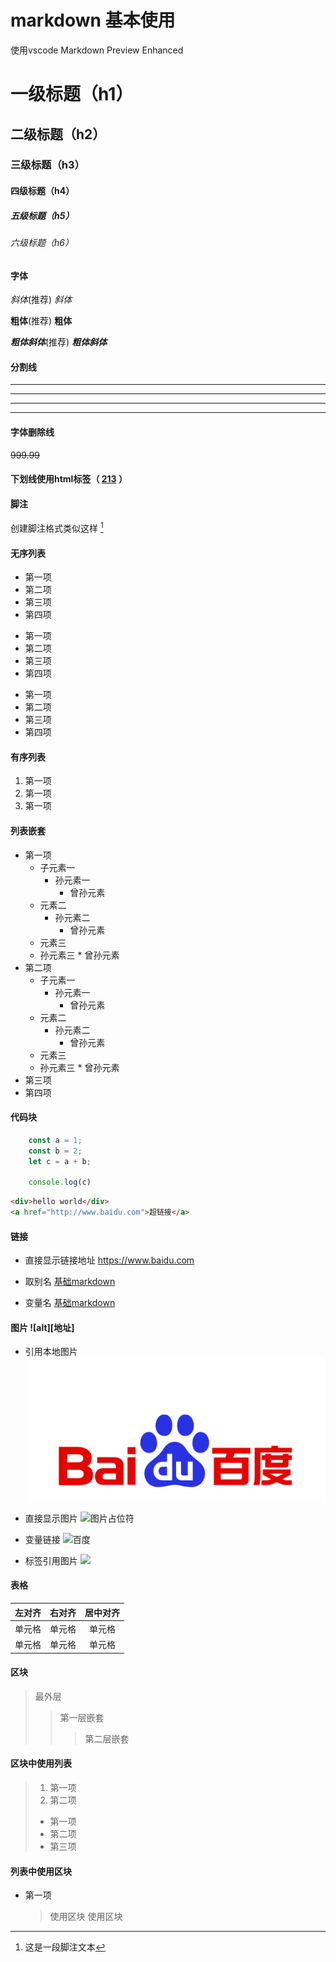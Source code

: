 
# markdown 基本使用

使用vscode Markdown Preview Enhanced

# 一级标题（h1）
## 二级标题（h2）
### 三级标题（h3）
#### 四级标题（h4）
##### 五级标题（h5）
###### 六级标题（h6）

#### 字体

*斜体*(推荐)
_斜体_

**粗体**(推荐)
__粗体__

***粗体斜体***(推荐)
___粗体斜体___


#### 分割线

***
* * *
------
<hr>

#### 字体删除线

~~999.99~~

####  下划线使用html标签（ <u>213</u> ）

#### 脚注

创建脚注格式类似这样 [^a] 

[^a]: 这是一段脚注文本

#### 无序列表

* 第一项
* 第二项
* 第三项
* 第四项

+ 第一项
+ 第二项
+ 第三项
+ 第四项

- 第一项
- 第二项
- 第三项
- 第四项

#### 有序列表

1. 第一项
2. 第一项
3. 第一项

#### 列表嵌套

* 第一项
    - 子元素一
        + 孙元素一
            * 曾孙元素
    - 元素二
        + 孙元素二
            * 曾孙元素
    - 元素三
    + 孙元素三
            * 曾孙元素
* 第二项
    - 子元素一
        + 孙元素一
            * 曾孙元素
    - 元素二
        + 孙元素二
            * 曾孙元素
    - 元素三
    + 孙元素三
            * 曾孙元素
* 第三项
* 第四项


#### 代码块

```javascript
    const a = 1;
    const b = 2;
    let c = a + b;

    console.log(c)
```


```html
<div>hello world</div>
<a href="http://www.baidu.com">超链接</a>
```



#### 链接
* 直接显示链接地址
    <https://www.baidu.com>
* 取别名
    [基础markdown](https://www.baidu.com)
* 变量名
    [基础markdown][1]

    [1]:https://www.baidu.com


#### 图片 ![alt][地址]
* 引用本地图片
    ![baidu](./images/baidu.png)
* 直接显示图片 
    ![图片占位符](https://www.baidu.com/img/flexible/logo/pc/result.png )
* 变量链接
    ![百度][logo]

    [logo]:https://www.baidu.com/img/flexible/logo/pc/result.png
* 标签引用图片
    <img src="https://www.baidu.com/img/flexible/logo/pc/result.png" style="width:100px">

#### 表格

| 左对齐 | 右对齐 | 居中对齐 |
| :-----| ----: | :----: |
| 单元格 | 单元格 | 单元格 |
| 单元格 | 单元格 | 单元格 |


#### 区块
> 最外层
> > 第一层嵌套
> > > 第二层嵌套

#### 区块中使用列表

> 1. 第一项
> 2. 第二项
> + 第一项
> + 第二项
> + 第三项

#### 列表中使用区块
* 第一项
    > 使用区块
    > 使用区块
